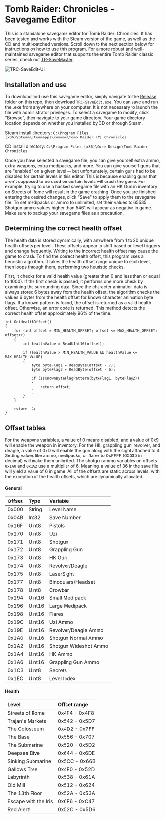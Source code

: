 # Tomb Raider: Chronicles - Savegame Editor
This is a standalone savegame editor for Tomb Raider: Chronicles. It has been tested and works with the Steam version of the game, as well as the CD and multi-patched versions. Scroll down to the next section below for
instructions on how to use this program. For a more robust and well-maintained savegame editor that supports the entire Tomb Raider classic series, check out [TR-SaveMaster](https://github.com/JulianOzelRose/TR-SaveMaster).

![TRC-SaveEdit-UI](https://github.com/JulianOzelRose/TRC-SaveEdit/assets/95890436/037ee27e-7ece-4a31-9f84-41912b4c19a1)

## Installation and use
To download and use this savegame editor, simply navigate to the [Release](https://github.com/JulianOzelRose/TRC-SaveEdit/tree/master/x64/Release) folder on this repo, then download `TRC-SaveEdit.exe`. You can save and run the .exe from anywhere on your computer. It is not necessary to launch the file with administrator privileges. To select a savegame to modify, click "Browse", then navigate to your game directory. Your game directory location depends on whether you installed by CD or through Steam.

Steam install directory: `C:\Program Files (x86)\Steam\steamapps\common\Tomb Raider (V) Chronicles`

CD install directory: `C:\Program Files (x86)\Core Design\Tomb Raider Chronicles`

Once you have selected a savegame file, you can give yourself extra ammo, extra weapons, extra medipacks, and more. You can give yourself guns that are "enabled" on a given level -- but unfortunately, certain guns had to be disabled for certain levels in this editor. This is because enabling guns that aren't supposed to be used on certain levels will crash the game. For example, trying to use a hacked savegame file with an HK Gun in inventory on Streets of Rome will result in the game crashing. Once you are finished entering the desired changes, click "Save" to apply them to the savegame file. To set medipacks or ammo to unlimited, set their values to 65535. Shotgun ammo values higher than 5461 will appear as negative in game. Make sure
to backup your savegame files as a precaution.

## Determining the correct health offset
The health data is stored dynamically, with anywhere from 1 to 20 unique health offsets per level. These offsets appear to shift based on level triggers and change frequently. Writing to the incorrect health offset may cause the game to crash. To find
the correct health offset, this program uses a heuristic algorithm. It takes the health offset range unique to each level, then loops through them, performing two heuristic checks.

First, it checks for a valid health value (greater than 0 and less than or equal to 1000). If the first check is passed, it performs one more check by examining the surrounding data. Since the character animation data is always stored 6 bytes away from the health offset, the algorithm checks the values 6 bytes from the health offset for known character animation byte flags. If a known pattern is found, the offset is returned as a valid health offset. Otherwise, an error code is returned. This method detects the correct health offset approximately 96% of the time.

```
int GetHealthOffset()
{
	for (int offset = MIN_HEALTH_OFFSET; offset <= MAX_HEALTH_OFFSET; offset++)
	{
		int healthValue = ReadUInt16(offset);

		if (healthValue > MIN_HEALTH_VALUE && healthValue <= MAX_HEALTH_VALUE)
		{
			byte byteFlag1 = ReadByte(offset - 7);
			byte byteFlag2 = ReadByte(offset - 6);

			if (IsKnownByteFlagPattern(byteFlag1, byteFlag2))
			{
				return offset;
			}
		}
	}

	return -1;
}
```

## Offset tables ##
For the weapons variables, a value of 0 means disabled, and a value of 0x9 will enable the weapon in inventory. For the HK, grappling gun, revolver, and deagle,
a value of 0xD will enable the gun along with the sight attached to it. Setting values like ammo, medipacks, or flares to 0xFFFF (65535 in decimal) will make them unlimited.
The shotgun ammo variables on offsets `0x1A0` and `0x1A2` use a multiplier of 6. Meaning, a value of 36 in the save file will yield a value of 6 in game.
All of the offsets are static across levels, with the exception of the health offsets, which are dynamically allocated.

#### General ####
| **Offset**              | **Type**         | **Variable**          |
| :---                	  | :---             | :---                  |
| 0x000     	          | String           | Level Name            |
| 0x04B                   | Int32            | Save Number           |
| 0x16F     	          | UInt8            | Pistols               |
| 0x170     	          | UInt8 	     | Uzi                   |
| 0x171     	          | UInt8 	     | Shotgun               |
| 0x172     	          | UInt8 	     | Grappling Gun         |
| 0x173     	          | UInt8 	     | HK Gun                |
| 0x174     	          | UInt8 	     | Revolver/Deagle       |
| 0x175     	          | UInt8 	     | LaserSight            |
| 0x177     	          | UInt8 	     | Binoculars/Headset    |
| 0x178     	          | UInt8            | Crowbar               |
| 0x194     	          | UInt16  	     | Small Medipack        |
| 0x196     	          | UInt16  	     | Large Medipack        |
| 0x198     	          | UInt16  	     | Flares                |
| 0x19C     	          | UInt16           | Uzi Ammo              |
| 0x19E     	          | UInt16  	     | Revolver/Deagle Ammo  |
| 0x1A0     	          | UInt16  	     | Shotgun Normal Ammo   |
| 0x1A2     	          | UInt16  	     | Shotgun Wideshot Ammo |
| 0x1A4     	          | UInt16  	     | HK Ammo               |
| 0x1A6     	          | UInt16  	     | Grappling Gun Ammo    |
| 0x1C3     	          | UInt8   	     | Secrets               |
| 0x1EC                   | UInt8            | Level Index           |

#### Health ####
| **Level**           	| **Offset range**      |
| :---                	| :---                  |
| Streets of Rome     	| 0x4F4 - 0x4F8		|
| Trajan's Markets    	| 0x542 - 0x5D7		|
| The Colosseum	      	| 0x4D2 - 0x7FF		|
| The Base		| 0x556 - 0x707		|
| The Submarine		| 0x520 - 0x5D2		|
| Deepsea Dive		| 0x644 - 0x6DE		|
| Sinking Submarine	| 0x5CC - 0x66B		|
| Gallows Tree		| 0x4F0 - 0x52D		|
| Labyrinth		| 0x538 - 0x61A		|
| Old Mill		| 0x512 - 0x624		|
| The 13th Floor	| 0x52A - 0x53A		|
| Escape with the Iris	| 0x6F6 - 0xC47		|
| Red Alert!		| 0x52C - 0x5D6		|
